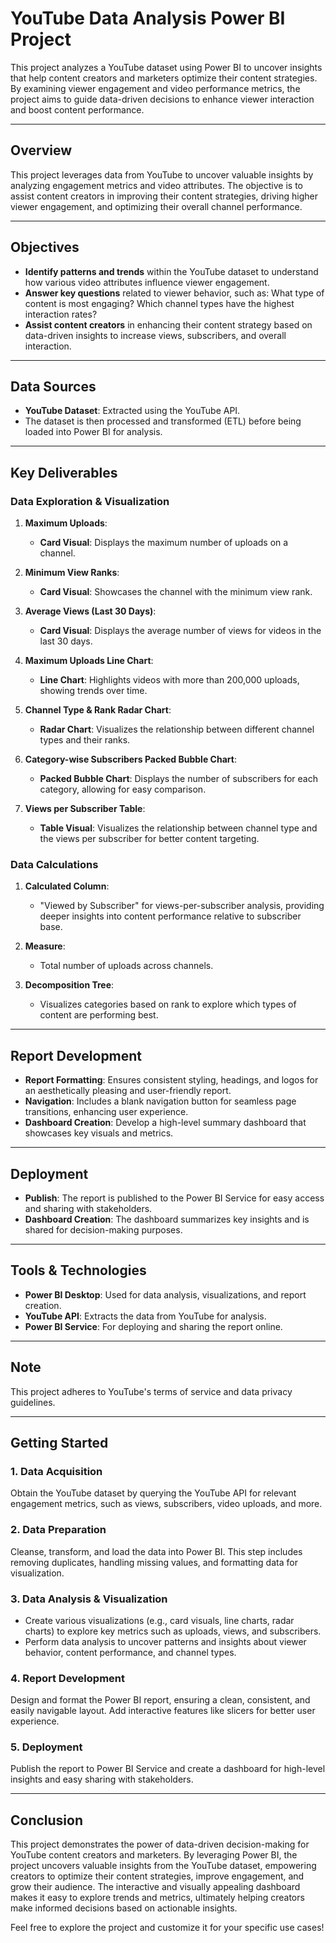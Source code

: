 # YouTube Data Analysis Power BI Project

This project analyzes a YouTube dataset using Power BI to uncover insights that help content creators and marketers optimize their content strategies. By examining viewer engagement and video performance metrics, the project aims to guide data-driven decisions to enhance viewer interaction and boost content performance.

---

## Overview

This project leverages data from YouTube to uncover valuable insights by analyzing engagement metrics and video attributes. The objective is to assist content creators in improving their content strategies, driving higher viewer engagement, and optimizing their overall channel performance.

---

## Objectives

- **Identify patterns and trends** within the YouTube dataset to understand how various video attributes influence viewer engagement.
- **Answer key questions** related to viewer behavior, such as: What type of content is most engaging? Which channel types have the highest interaction rates?
- **Assist content creators** in enhancing their content strategy based on data-driven insights to increase views, subscribers, and overall interaction.

---

## Data Sources

- **YouTube Dataset**: Extracted using the YouTube API.
- The dataset is then processed and transformed (ETL) before being loaded into Power BI for analysis.

---

## Key Deliverables

### Data Exploration & Visualization

1. **Maximum Uploads**: 
   - **Card Visual**: Displays the maximum number of uploads on a channel.

2. **Minimum View Ranks**: 
   - **Card Visual**: Showcases the channel with the minimum view rank.

3. **Average Views (Last 30 Days)**: 
   - **Card Visual**: Displays the average number of views for videos in the last 30 days.

4. **Maximum Uploads Line Chart**: 
   - **Line Chart**: Highlights videos with more than 200,000 uploads, showing trends over time.

5. **Channel Type & Rank Radar Chart**: 
   - **Radar Chart**: Visualizes the relationship between different channel types and their ranks.

6. **Category-wise Subscribers Packed Bubble Chart**: 
   - **Packed Bubble Chart**: Displays the number of subscribers for each category, allowing for easy comparison.

7. **Views per Subscriber Table**: 
   - **Table Visual**: Visualizes the relationship between channel type and the views per subscriber for better content targeting.

### Data Calculations

1. **Calculated Column**: 
   - "Viewed by Subscriber" for views-per-subscriber analysis, providing deeper insights into content performance relative to subscriber base.

2. **Measure**: 
   - Total number of uploads across channels.

3. **Decomposition Tree**: 
   - Visualizes categories based on rank to explore which types of content are performing best.

---

## Report Development

- **Report Formatting**: Ensures consistent styling, headings, and logos for an aesthetically pleasing and user-friendly report.
- **Navigation**: Includes a blank navigation button for seamless page transitions, enhancing user experience.
- **Dashboard Creation**: Develop a high-level summary dashboard that showcases key visuals and metrics.

---

## Deployment

- **Publish**: The report is published to the Power BI Service for easy access and sharing with stakeholders.
- **Dashboard Creation**: The dashboard summarizes key insights and is shared for decision-making purposes.

---

## Tools & Technologies

- **Power BI Desktop**: Used for data analysis, visualizations, and report creation.
- **YouTube API**: Extracts the data from YouTube for analysis.
- **Power BI Service**: For deploying and sharing the report online.
  
---

## Note

This project adheres to YouTube's terms of service and data privacy guidelines.

---

## Getting Started

### 1. **Data Acquisition**

Obtain the YouTube dataset by querying the YouTube API for relevant engagement metrics, such as views, subscribers, video uploads, and more.

### 2. **Data Preparation**

Cleanse, transform, and load the data into Power BI. This step includes removing duplicates, handling missing values, and formatting data for visualization.

### 3. **Data Analysis & Visualization**

- Create various visualizations (e.g., card visuals, line charts, radar charts) to explore key metrics such as uploads, views, and subscribers.
- Perform data analysis to uncover patterns and insights about viewer behavior, content performance, and channel types.

### 4. **Report Development**

Design and format the Power BI report, ensuring a clean, consistent, and easily navigable layout. Add interactive features like slicers for better user experience.

### 5. **Deployment**

Publish the report to Power BI Service and create a dashboard for high-level insights and easy sharing with stakeholders.

---

## Conclusion

This project demonstrates the power of data-driven decision-making for YouTube content creators and marketers. By leveraging Power BI, the project uncovers valuable insights from the YouTube dataset, empowering creators to optimize their content strategies, improve engagement, and grow their audience. The interactive and visually appealing dashboard makes it easy to explore trends and metrics, ultimately helping creators make informed decisions based on actionable insights.

Feel free to explore the project and customize it for your specific use cases!

